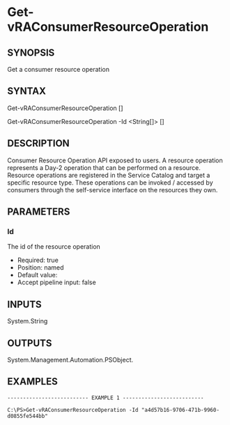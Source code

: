 # Get-vRAConsumerResourceOperation

## SYNOPSIS
    
Get a consumer resource operation

## SYNTAX
 Get-vRAConsumerResourceOperation [<CommonParameters>] Get-vRAConsumerResourceOperation -Id <String[]> [<CommonParameters>]    

## DESCRIPTION

Consumer Resource Operation API exposed to users. A resource operation represents a Day-2 operation that can be performed on a resource.
Resource operations are registered in the Service Catalog and target a specific resource type. 
These operations can be invoked / accessed by consumers through the self-service interface on the resources they own.

## PARAMETERS


### Id

The id of the resource operation
* Required: true
* Position: named
* Default value: 
* Accept pipeline input: false

## INPUTS

System.String

## OUTPUTS

System.Management.Automation.PSObject.

## EXAMPLES
```
-------------------------- EXAMPLE 1 --------------------------

C:\PS>Get-vRAConsumerResourceOperation -Id "a4d57b16-9706-471b-9960-d0855fe544bb"
```

